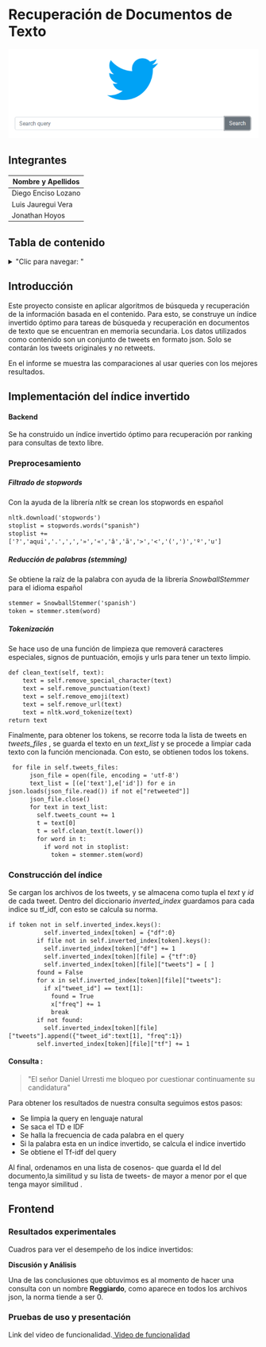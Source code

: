 # Recuperación de Documentos de Texto

![](screenshots/ss.png)

## Integrantes

| Nombre y Apellidos |
|---|
|Diego Enciso Lozano |
|Luis Jauregui Vera	 |
|Jonathan Hoyos      |


## Tabla de contenido
<details>
<summary>"Clic para navegar: "</summary>

- [Introducción](#Introducción)
- [Fundamentos y descripción de las técnicas](#Fundamentos-y-descripción-de-las-técnicas)
- [Resultados experimentales](#Resultados-experimentales)
- [Pruebas de uso y presentación](#Pruebas-de-uso-y-presentación)

</details>

## Introducción

Este proyecto consiste en aplicar algoritmos de búsqueda y recuperación de la información basada en el contenido.
Para esto, se construye un índice invertido óptimo para tareas de búsqueda y recuperación en documentos de texto que se encuentran en memoria secundaria.
Los datos utilizados como contenido son un conjunto de tweets en formato json. Solo se contarán los tweets originales y no retweets.

En el informe se muestra las comparaciones al usar queries con los mejores resultados.

## Implementación del índice invertido
#### Backend
Se ha construido un índice invertido óptimo para recuperación por ranking para consultas de texto libre.

### Preprocesamiento

##### Filtrado de stopwords
Con la ayuda de la librería *nltk* se crean los stopwords en español

    nltk.download('stopwords')
    stoplist = stopwords.words("spanish")
    stoplist += ['?','aqui','.',',','»','«','â','ã','>','<','(',')','º','u']


##### Reducción de palabras (stemming)

Se obtiene la raíz de la palabra con ayuda de la librería *SnowballStemmer* para el idioma español

    stemmer = SnowballStemmer('spanish')
    token = stemmer.stem(word)

##### Tokenización
Se hace uso de una función de limpieza que removerá caracteres especiales, signos de puntuación, emojis y urls para tener un texto limpio.

    def clean_text(self, text):
        text = self.remove_special_character(text)
        text = self.remove_punctuation(text)
        text = self.remove_emoji(text)
        text = self.remove_url(text)
        text = nltk.word_tokenize(text)
    return text

 Finalmente, para obtener los tokens, se recorre toda la lista de tweets en  _tweets_files_ , se guarda el texto en un _text_list_ y se procede a limpiar cada texto con la función mencionada. Con esto, se obtienen todos los tokens.


     for file in self.tweets_files:
          json_file = open(file, encoding = 'utf-8')
          text_list = [(e['text'],e['id']) for e in json.loads(json_file.read()) if not e["retweeted"]]
          json_file.close()
          for text in text_list:
            self.tweets_count += 1
            t = text[0]
            t = self.clean_text(t.lower())
            for word in t:
              if word not in stoplist:
                token = stemmer.stem(word)


### Construcción del índice

Se cargan los archivos de los tweets, y se almacena como tupla el *text* y *id* de cada tweet. Dentro del diccionario _inverted_index_ guardamos para cada indice su tf_idf, con esto se calcula su norma.

    if token not in self.inverted_index.keys():
              self.inverted_index[token] = {"df":0}
            if file not in self.inverted_index[token].keys():
              self.inverted_index[token]["df"] += 1
              self.inverted_index[token][file] = {"tf":0}
              self.inverted_index[token][file]["tweets"] = [ ]
            found = False
            for x in self.inverted_index[token][file]["tweets"]:
              if x["tweet_id"] == text[1]:
                found = True
                x["freq"] += 1
                break
            if not found:
              self.inverted_index[token][file]["tweets"].append({"tweet_id":text[1], "freq":1})
            self.inverted_index[token][file]["tf"] += 1



#### Consulta :
>"El señor Daniel Urresti me bloqueo por cuestionar continuamente su candidatura"

Para obtener los resultados de nuestra consulta seguimos estos pasos:

* Se limpia la query en lenguaje natural
* Se saca el TD e IDF
* Se halla la frecuencia de cada palabra en el query
* Si la palabra esta en un indice invertido, se calcula el indice invertido
* Se obtiene el Tf-idf del query

Al final, ordenamos en una lista de cosenos- que guarda el Id del documento,la similitud y su lista de tweets- de mayor a menor por el que tenga mayor similitud .

## Frontend
### Resultados experimentales
Cuadros para ver el desempeño de los indice invertidos:



**Discusión y Análisis**

Una de las conclusiones que obtuvimos es al momento de hacer una consulta con un nombre **Reggiardo**, como aparece en todos los archivos json, la norma tiende a ser 0.


### Pruebas de uso y presentación
Link del video de funcionalidad.[ Video de funcionalidad](https://drive.google.com/drive/folders/__________)
